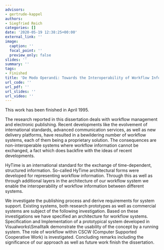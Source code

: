```yaml
---
advisors:
- gertrude-kappel
authors:
- Siegfried Reich
categories: []
date: '2020-05-19 12:38:25+00:00'
external_link: ''
image:
  caption: ''
  focal_point: ''
  preview_only: false
slides: ''
summary: ''
tags:
- Finished
title: 'De Modo Operandi: Towards the Interoperability of Workflow Information'
url_code: ''
url_pdf: ''
url_slides: ''
url_video: ''
---
```


This work has been finished in April 1995.

The research reported in this dissertation deals with workflow management and electronic publishing. Recent developments like the evolvement of international standards, advanced communication services, as well as new delivery platforms, have resulted in a bewildering number of workflow systems, each of them being a proprietary solution. The consequences are non-interoperable systems where workflow information cannot be exchanged, a fact which does backfire with the ideas of recent developments.

HyTime is an international standard for the exchange of time-dependent, structured information. So-called HyTime architectural forms were developed for representing workflow information. Through this as well as through additional layers in the architecture of our workflow system we enable the interoperability of workflow information between different systems.

We investigate the publishing process and derive requirements for system support. Existing systems, both research prototypes as well as commercial systems are subject of the following investigation. Based on these investigations we have specified an architecture for workflow systems. Specification and Implementation of a prototypical system developed in Visualworks\\Smalltalk demonstrate the usability of the concept by a running system. The role of workflow within CSCW (Computer Supported Cooperative Work) is investigated. Concluding remarks including the significance of our approach as well as future work finish the dissertation.

&nbsp;